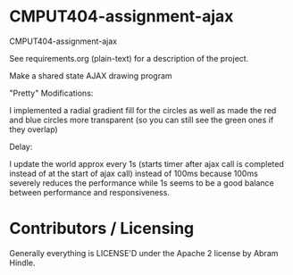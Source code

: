 CMPUT404-assignment-ajax
==============================

CMPUT404-assignment-ajax

See requirements.org (plain-text) for a description of the project.

Make a shared state AJAX drawing program

"Pretty" Modifications:

I implemented a radial gradient fill for the circles as well as made the red and blue circles more transparent (so you can still see the green ones if they overlap)

Delay:

I update the world approx every 1s (starts timer after ajax call is completed instead of at the start of ajax call) instead of 100ms because 100ms severely reduces the performance while 1s seems to be a good balance between performance and responsiveness.

Contributors / Licensing
========================

Generally everything is LICENSE'D under the Apache 2 license by Abram Hindle.



